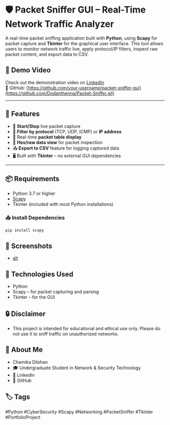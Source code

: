 # 🛡️ Packet Sniffer GUI – Real-Time Network Traffic Analyzer

A real-time packet sniffing application built with **Python**, using **Scapy** for packet capture and **Tkinter** for the graphical user interface. This tool allows users to monitor network traffic live, apply protocol/IP filters, inspect raw packet content, and export data to CSV.

## 🎥 Demo Video

Check out the demonstration video on [LinkedIn](https://www.linkedin.com/posts/chamika-dilshan-83a987264_cybersecurity-networksecurity-pythonproject-activity-7326665165578391553-WOqp?utm_source=share&utm_medium=member_android&rcm=ACoAAEDtp-4BfBzuWx1AiAAQ6bFtCtgC9CSjHBk)  
🔗 GitHub: [https://github.com/your-username/packet-sniffer-gui](https://github.com/Dodanthenna/Packet-Sniffer.git)

---

## 🧩 Features

- 🔴 **Start/Stop** live packet capture
- 🔎 **Filter by protocol** (TCP, UDP, ICMP) or **IP address**
- 🧾 Real-time **packet table display**
- 🔬 **Hex/raw data view** for packet inspection
- 📤 **Export to CSV** feature for logging captured data
- 🖥️ Built with **Tkinter** – no external GUI dependencies

---

## 📦 Requirements

- Python 3.7 or higher
- [Scapy](https://scapy.net/)
- Tkinter (included with most Python installations)

### 📥 Install Dependencies

```bash
pip install scapy
```

## 📸 Screenshots

- [alt](Screenshots.jpg)

## 🤖 Technologies Used

- Python
- Scapy – for packet capturing and parsing
- Tkinter – for the GUI

## 🔒 Disclaimer

- This project is intended for educational and ethical use only. Please do not use it to sniff traffic on unauthorized networks.

## 🙋 About Me

- Chamika Dilshan
- 🎓 Undergraduate Student in Network & Security Technology
- 🔗 LinkedIn
- 🔗 GitHub

## 🏷️ Tags
#Python #CyberSecurity #Scapy #Networking #PacketSniffer #Tkinter #PortfolioProject




